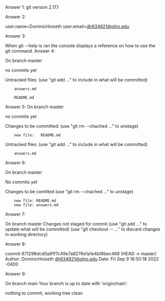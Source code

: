 Answer 1:
git version 2.17.1

Answer 2:

user.name=DominicHoiseth
user.email=dh634921@ohio.edu

Answer 3:

When git --help is ran the console displays a reference on how to use the git command.
Answer 4:

On branch master

no commits yet

Untracked files:
    (use "git add <file>..." to include in what will be committed)

        answers.md

        README.md

Answer 5:
On branch master

no commits yet

Changes to be committed:
    (use "git rm --chached <file>..." to unstage)

        new file:   README.md

Untracked files:
    (use "git add <file>..." to include in what will be committed)

        answers.md

Answer 6:

On branch master 

No commits yet

Changes to be comitted
    (use "git rm --chached <file>..." to unstage)

        new file: README.md
        new file: answers.md

Answer 7:

On branch master
Changes not staged for commit
    (use "git add <file>..." to update what will be committed)
    (use "git checkout -- <file>..." to discard changes in working directory) 

Answer 8:

commit 871298dcd0a91f7c49e7a8276e1a1e4bf8bec469 (HEAD -> master)
Author: DominicHoiseth <dh634921@ohio.edu>
Date:   Fri Sep 9 16:50:18 2022 -0400

Answer 9:

On branch main
Your branch is up to date with 'origin/main'.

nothing to commit, working tree clean

